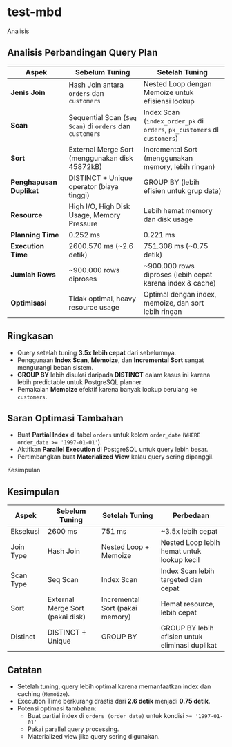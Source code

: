 # test-mbd

Analisis

## Analisis Perbandingan Query Plan

| Aspek                  | Sebelum Tuning                                                                 | Setelah Tuning                                                          |
|-------------------------|--------------------------------------------------------------------------------|-------------------------------------------------------------------------|
| **Jenis Join**          | Hash Join antara `orders` dan `customers`                                       | Nested Loop dengan Memoize untuk efisiensi lookup                      |
| **Scan**                | Sequential Scan (`Seq Scan`) di `orders` dan `customers`                      | Index Scan (`index_order_pk` di `orders`, `pk_customers` di `customers`) |
| **Sort**                | External Merge Sort (menggunakan disk 45872kB)                                 | Incremental Sort (menggunakan memory, lebih ringan)                    |
| **Penghapusan Duplikat**| DISTINCT + Unique operator (biaya tinggi)                                       | GROUP BY (lebih efisien untuk grup data)                                |
| **Resource**            | High I/O, High Disk Usage, Memory Pressure                                     | Lebih hemat memory dan disk usage                                       |
| **Planning Time**       | 0.252 ms                                                                       | 0.221 ms                                                               |
| **Execution Time**      | 2600.570 ms (~2.6 detik)                                                       | 751.308 ms (~0.75 detik)                                                |
| **Jumlah Rows**         | ~900.000 rows diproses                                                         | ~900.000 rows diproses (lebih cepat karena index & cache)              |
| **Optimisasi**          | Tidak optimal, heavy resource usage                                            | Optimal dengan index, memoize, dan sort lebih ringan                  |

## Ringkasan
- Query setelah tuning **3.5x lebih cepat** dari sebelumnya.
- Penggunaan **Index Scan**, **Memoize**, dan **Incremental Sort** sangat mengurangi beban sistem.
- **GROUP BY** lebih disukai daripada **DISTINCT** dalam kasus ini karena lebih predictable untuk PostgreSQL planner.
- Pemakaian **Memoize** efektif karena banyak lookup berulang ke `customers`.

## Saran Optimasi Tambahan
- Buat **Partial Index** di tabel `orders` untuk kolom `order_date` (`WHERE order_date >= '1997-01-01'`).
- Aktifkan **Parallel Execution** di PostgreSQL untuk query lebih besar.
- Pertimbangkan buat **Materialized View** kalau query sering dipanggil.

Kesimpulan

## Kesimpulan

| Aspek        | Sebelum Tuning | Setelah Tuning | Perbedaan |
|--------------|----------------|----------------|-----------|
| Eksekusi     | 2600 ms         | 751 ms          | ~3.5x lebih cepat |
| Join Type    | Hash Join       | Nested Loop + Memoize | Nested Loop lebih hemat untuk lookup kecil |
| Scan Type    | Seq Scan        | Index Scan      | Index Scan lebih targeted dan cepat |
| Sort         | External Merge Sort (pakai disk) | Incremental Sort (pakai memory) | Hemat resource, lebih cepat |
| Distinct     | DISTINCT + Unique | GROUP BY       | GROUP BY lebih efisien untuk eliminasi duplikat |

## Catatan
- Setelah tuning, query lebih optimal karena memanfaatkan index dan caching (`Memoize`).
- Execution Time berkurang drastis dari **2.6 detik** menjadi **0.75 detik**.
- Potensi optimasi tambahan: 
  - Buat partial index di `orders (order_date)` untuk kondisi `>= '1997-01-01'`
  - Pakai parallel query processing.
  - Materialized view jika query sering digunakan.
